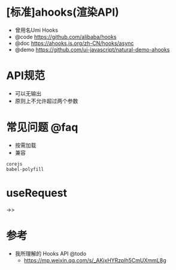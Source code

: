 # [标准]ahooks(渲染API)

- 曾用名Umi Hooks 
- @code https://github.com/alibaba/hooks
- @doc https://ahooks.js.org/zh-CN/hooks/async
- @demo https://github.com/ui-javascript/natural-demo-ahooks

# API规范

- 可以无输出
- 原则上不允许超过两个参数

# 常见问题 @faq

- 按需加载
- 兼容

```
corejs
babel-polyfill
```

# useRequest

->>

# 参考

- 我所理解的 Hooks API @todo
  - https://mp.weixin.qq.com/s/_AKjxHYRzplh5CmUXmmL8g
